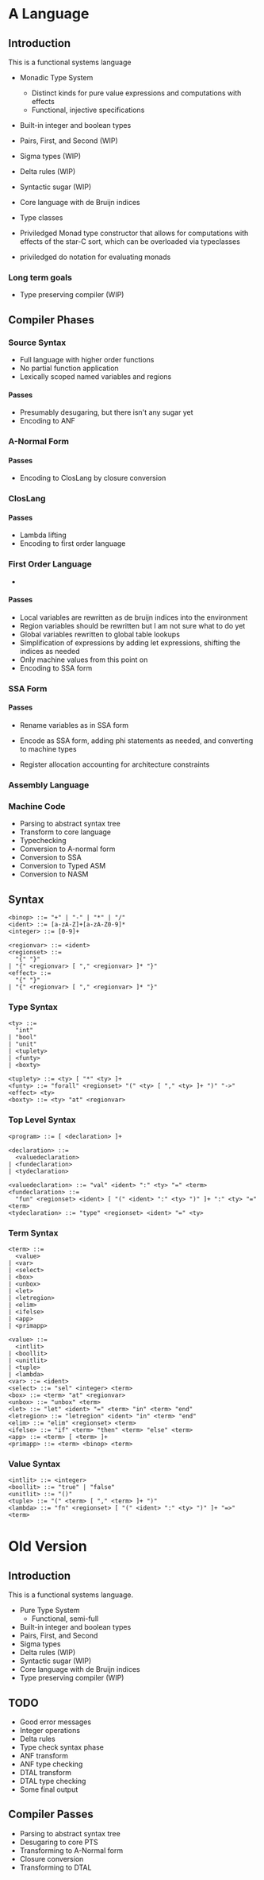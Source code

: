 # A Language

## Introduction

This is a functional systems language

- Monadic Type System
	- Distinct kinds for pure value expressions and computations with effects
	- Functional, injective specifications
- Built-in integer and boolean types
- Pairs, First, and Second (WIP)
- Sigma types (WIP)
- Delta rules (WIP)
- Syntactic sugar (WIP)
- Core language with de Bruijn indices

- Type classes
- Priviledged Monad type constructor that allows for computations with effects of the star-C sort, which can be overloaded via typeclasses
- priviledged do notation for evaluating monads

### Long term goals

- Type preserving compiler (WIP)

## Compiler Phases

### Source Syntax

- Full language with higher order functions
- No partial function application
- Lexically scoped named variables and regions

#### Passes

- Presumably desugaring, but there isn't any sugar yet
- Encoding to ANF

### A-Normal Form

#### Passes

- Encoding to ClosLang by closure conversion

### ClosLang

#### Passes

- Lambda lifting
- Encoding to first order language

### First Order Language

- 

#### Passes

- Local variables are rewritten as de bruijn indices into the environment
- Region variables should be rewritten but I am not sure what to do yet
- Global variables rewritten to global table lookups
- Simplification of expressions by adding let expressions, shifting the indices as needed
- Only machine values from this point on
- Encoding to SSA form

### SSA Form

#### Passes

- Rename variables as in SSA form
- Encode as SSA form, adding phi statements as needed, and converting to machine types

- Register allocation accounting for architecture constraints

### Assembly Language


### Machine Code



- Parsing to abstract syntax tree
- Transform to core language
- Typechecking
- Conversion to A-normal form
- Conversion to SSA
- Conversion to Typed ASM
- Conversion to NASM

## Syntax

```
<binop> ::= "+" | "-" | "*" | "/"
<ident> ::= [a-zA-Z]+[a-zA-Z0-9]*
<integer> ::= [0-9]+

<regionvar> ::= <ident>
<regionset> ::= 
  "{" "}"
| "{" <regionvar> [ "," <regionvar> ]* "}"
<effect> ::= 
  "{" "}"
| "{" <regionvar> [ "," <regionvar> ]* "}"
```

### Type Syntax

```
<ty> ::= 
  "int"
| "bool"
| "unit"
| <tuplety>
| <funty>
| <boxty>

<tuplety> ::= <ty> [ "*" <ty> ]+
<funty> ::= "forall" <regionset> "(" <ty> [ "," <ty> ]+ ")" "->" <effect> <ty>
<boxty> ::= <ty> "at" <regionvar>
```

### Top Level Syntax

```
<program> ::= [ <declaration> ]+

<declaration> ::= 
  <valuedeclaration>
| <fundeclaration>
| <tydeclaration>

<valuedeclaration> ::= "val" <ident> ":" <ty> "=" <term>
<fundeclaration> ::= 
  "fun" <regionset> <ident> [ "(" <ident> ":" <ty> ")" ]+ ":" <ty> "=" <term>
<tydeclaration> ::= "type" <regionset> <ident> "=" <ty>
```

### Term Syntax

```
<term> ::= 
  <value>
| <var>
| <select>
| <box>
| <unbox>
| <let>
| <letregion>
| <elim>
| <ifelse>
| <app>
| <primapp>

<value> ::= 
  <intlit>
| <boollit>
| <unitlit>
| <tuple>
| <lambda>
<var> ::= <ident>
<select> ::= "sel" <integer> <term>
<box> ::= <term> "at" <regionvar>
<unbox> ::= "unbox" <term>
<let> ::= "let" <ident> "=" <term> "in" <term> "end"
<letregion> ::= "letregion" <ident> "in" <term> "end"
<elim> ::= "elim" <regionset> <term>
<ifelse> ::= "if" <term> "then" <term> "else" <term>
<app> ::= <term> [ <term> ]+
<primapp> ::= <term> <binop> <term>
```

### Value Syntax

```
<intlit> ::= <integer>
<boollit> ::= "true" | "false"
<unitlit> ::= "()"
<tuple> ::= "(" <term> [ "," <term> ]+ ")"
<lambda> ::= "fn" <regionset> [ "(" <ident> ":" <ty> ")" ]+ "=>" <term>
```

# Old Version

## Introduction

This is a functional systems language. 

- Pure Type System
	- Functional, semi-full
- Built-in integer and boolean types
- Pairs, First, and Second
- Sigma types
- Delta rules (WIP)
- Syntactic sugar (WIP)
- Core language with de Bruijn indices
- Type preserving compiler (WIP)

## TODO

- Good error messages
- Integer operations
- Delta rules
- Type check syntax phase
- ANF transform
- ANF type checking
- DTAL transform
- DTAL type checking
- Some final output

## Compiler Passes

- Parsing to abstract syntax tree
- Desugaring to core PTS
- Transforming to A-Normal form
- Closure conversion
- Transforming to DTAL

